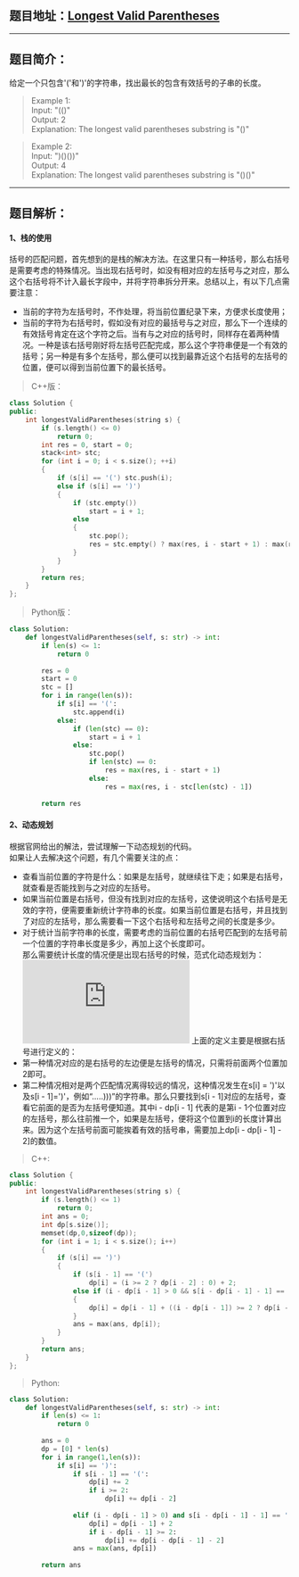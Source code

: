 ## 题目地址：[Longest Valid Parentheses](https://leetcode.com/problems/longest-valid-parentheses/)
---
## 题目简介：
给定一个只包含'('和')'的字符串，找出最长的包含有效括号的子串的长度。    
> Example 1:  
> Input: "(()"  
> Output: 2  
> Explanation: The longest valid parentheses substring is "()"  
 
> Example 2:  
> Input: ")()())"  
> Output: 4  
> Explanation: The longest valid parentheses substring is "()()"  

---
## 题目解析：  
#### 1、栈的使用   
括号的匹配问题，首先想到的是栈的解决方法。在这里只有一种括号，那么右括号是需要考虑的特殊情况。当出现右括号时，如没有相对应的左括号与之对应，那么这个右括号将不计入最长字段中，并将字符串拆分开来。总结以上，有以下几点需要注意：   
+ 当前的字符为左括号时，不作处理，将当前位置纪录下来，方便求长度使用；   
+ 当前的字符为右括号时，假如没有对应的最括号与之对应，那么下一个连续的有效括号肯定在这个字符之后。当有与之对应的括号时，同样存在着两种情况。一种是该右括号刚好将左括号匹配完成，那么这个字符串便是一个有效的括号；另一种是有多个左括号，那么便可以找到最靠近这个右括号的左括号的位置，便可以得到当前位置下的最长括号。  

> C++版：  
```c++
class Solution {
public:
    int longestValidParentheses(string s) {
        if (s.length() <= 0)
            return 0;
        int res = 0, start = 0;
        stack<int> stc;
        for (int i = 0; i < s.size(); ++i) 
        {
            if (s[i] == '(') stc.push(i);
            else if (s[i] == ')') 
            {
                if (stc.empty()) 
                    start = i + 1;
                else 
                {
                    stc.pop();
                    res = stc.empty() ? max(res, i - start + 1) : max(res, i - stc.top());
                }
            }
        }
        return res;
    }
};
```
>Python版：

```python
class Solution:
    def longestValidParentheses(self, s: str) -> int:
        if len(s) <= 1:
            return 0
        
        res = 0
        start = 0
        stc = []
        for i in range(len(s)):
            if s[i] == '(':
                stc.append(i)
            else:
                if (len(stc) == 0):
                    start = i + 1
                else:
                    stc.pop()
                    if len(stc) == 0:
                        res = max(res, i - start + 1)
                    else:
                        res = max(res, i - stc[len(stc) - 1])
                        
        return res
```

#### 2、动态规划    
根据官网给出的解法，尝试理解一下动态规划的代码。  
如果让人去解决这个问题，有几个需要关注的点：  
+ 查看当前位置的字符是什么：如果是左括号，就继续往下走；如果是右括号，就查看是否能找到与之对应的左括号。   
+ 如果当前位置是右括号，但没有找到对应的左括号，这使说明这个右括号是无效的字符，便需要重新统计字符串的长度。如果当前位置是右括号，并且找到了对应的左括号，那么需要看一下这个右括号和左括号之间的长度是多少。   
+ 对于统计当前字符串的长度，需要考虑的当前位置的右括号匹配到的左括号前一个位置的字符串长度是多少，再加上这个长度即可。   
那么需要统计长度的情况便是出现右括号的时候，范式化动态规划为：
![公式](https://private.codecogs.com/gif.latex?%5Cleft%20%5C%7B%20%5Cbegin%7Bmatrix%7D%20dp%5Bi%5D%20%3D%20dp%5Bi%20-%202%5D%20&plus;%202%2C%20if%28s%5Bi%5D%20%3D%3D%20%27%29%27%20and%20s%5Bi%20-%201%5D%20%3D%3D%20%27%29%27%29%26%20%5C%5C%20dp%5Bi%5D%20%3D%20dp%5Bi%20-%201%5D%20&plus;%20dp%5B%5Bi%20-%20dp%5Bi%20-%201%5D%20-%202%5D%20&plus;%202%2C%20if%28s%5Bi%20-%20dp%5Bi%20-%201%5D%20-%201%5D%20%3D%3D%20%27%28%27%29%20%26%20%5Cend%7Bmatrix%7D)
上面的定义主要是根据右括号进行定义的：    
+ 第一种情况对应的是右括号的左边便是左括号的情况，只需将前面两个位置加2即可。   
+ 第二种情况相对是两个匹配情况离得较远的情况，这种情况发生在s[i] = ')'以及s[i - 1]=')'，例如“.....)))”的字符串。那么只要找到s[i - 1]对应的左括号，查看它前面的是否为左括号便知道。其中i - dp[i - 1] 代表的是第i - 1个位置对应的左括号，那么往前推一个，如果是左括号，便将这个位置到i的长度计算出来。因为这个左括号前面可能挨着有效的括号串，需要加上dp[i - dp[i - 1] - 2]的数值。   

> C++:
```c++
class Solution {
public:
    int longestValidParentheses(string s) {
        if (s.length() <= 1)
            return 0;
        int ans = 0;
        int dp[s.size()];
        memset(dp,0,sizeof(dp));
        for (int i = 1; i < s.size(); i++) 
        {
            if (s[i] == ')')
            {
                if (s[i - 1] == '(')
                    dp[i] = (i >= 2 ? dp[i - 2] : 0) + 2;
                else if (i - dp[i - 1] > 0 && s[i - dp[i - 1] - 1] == '(')
                {
                    dp[i] = dp[i - 1] + ((i - dp[i - 1]) >= 2 ? dp[i - dp[i - 1] - 2] : 0) + 2;
                }
                ans = max(ans, dp[i]);
            }
        }
        return ans;
    }
};
```
> Python:
```python
class Solution:
    def longestValidParentheses(self, s: str) -> int:
        if len(s) <= 1:
            return 0
        
        ans = 0
        dp = [0] * len(s)
        for i in range(1,len(s)):
            if s[i] == ')':
                if s[i - 1] == '(':
                    dp[i] += 2
                    if i >= 2:
                        dp[i] += dp[i - 2]
                
                elif (i - dp[i - 1] > 0) and s[i - dp[i - 1] - 1] == '(':
                    dp[i] = dp[i - 1] + 2
                    if i - dp[i - 1] >= 2:
                        dp[i] += dp[i - dp[i - 1] - 2]
                ans = max(ans, dp[i])
            
        return ans
```
